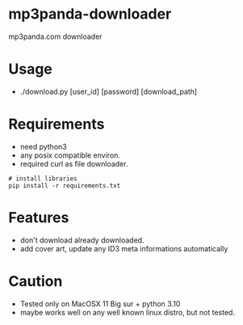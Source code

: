 # mp3panda-downloader

mp3panda.com downloader

# Usage
* ./download.py [user_id] [password] [download_path]

# Requirements
* need python3
* any posix compatible environ.
* required curl as file downloader.

```
# install libraries
pip install -r requirements.txt 
```

# Features
* don't download already downloaded.
* add cover art, update any ID3 meta informations automatically

# Caution
* Tested only on MacOSX 11 Big sur + python 3.10
* maybe works well on any well known linux distro, but not tested.


